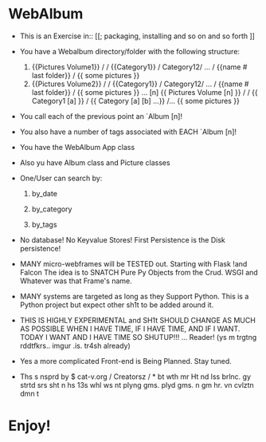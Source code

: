 # WebAlbum

* This is an Exercise in::
    [[; packaging, installing and so on and so forth ]]

* You have a Webalbum directory/folder with the following structure:
    1. {{Pictures Volume1}} / <dates> / {{Category1}} / Category12/ ... / {{name # last folder}} / {{ some pictures }}
    2. {{Pictures Volume2}} / <dates> / {{Category1}} / Category12/ ... / {{name # last folder}} / {{ some pictures }}
    ...
    [n] {{ Pictures Volume [n] }} / <dates> / {{ Category1 [a] }} / {{ Category [a] [b] ...}} /... {{ some pictures }}
    
* You call each of the previous point an `Album [n]!

* You also have a number of tags associated with EACH `Album [n]!

* You have the WebAlbum App class

* Also yu have Album class and Picture classes

* One/User can search by:

    1. by_date
    
    2. by_category
    
    3. by_tags
    
* No database! No Keyvalue Stores! First Persistence is the Disk persistence!

* MANY micro-webframes will be TESTED out. Starting with Flask !and Falcon
    The idea is to SNATCH Pure Py Objects from the Crud. WSGI and Whatever was 
    that Frame's name.
    
* MANY systems are targeted as long as they Support Python. This is a Python 
    project but expect other sh1t to be added around it. 

* THIS IS HIGHLY EXPERIMENTAL and SH1t SHOULD CHANGE AS MUCH AS POSSIBLE WHEN 
    I HAVE TIME, IF I HAVE TIME, AND IF I WANT. TODAY I WANT AND I HAVE TIME 
    SO SHUTUP\!\!! ... Reader! (ys m trgtng rddtfkrs.. imgur .is. tr4sh already)

* Yes a more complicated Front-end is Being Planned. Stay tuned.

* Ths s nsprd by $ cat-v.org / Creatorsz / * bt wth mr Ht nd lss brlnc. gy strtd
 srs sht n hs 13s whl ws nt plyng gms. plyd gms. n gm hr. vn cvlztn dmn t

# Enjoy!
